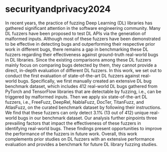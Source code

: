 # securityandprivacy2024

In recent years, the practice of fuzzing Deep Learning (DL) libraries has gathered significant attention in the software engineering community. 
Many DL fuzzers have been proposed to test DL APIs via the generation of malformed inputs. 
Although most of these fuzzers have been demonstrated to be effective in detecting bugs and outperforming their respective prior work in different bugs, there remains a gap in benchmarking these DL fuzzers regarding their effectiveness against ground-truth real-world bugs in DL libraries. Since the existing comparisons among these DL fuzzers mainly focus on comparing bugs detected by them, they cannot provide a direct, in-depth evaluation of different DL fuzzers.
In this work, we set out to conduct the first evaluation of state-of-the-art DL fuzzers against real-world bugs. 
Specifically, we first manually created an extensive DL bug benchmark dataset, which includes 412 real-world DL bugs gathered from PyTorch and TensorFlow libraries that are detectable by fuzzing, i.e., can be triggered by malformed inputs. 
Then we apply six state-of-the-art DL fuzzers, i.e., FreeFuzz, DeepRel, NablaFuzz, DocTer, TitanFuzz, and AtlasFuzz, on the curated benchmark dataset by following their instructions. 
We find that these fuzzers can only detect 3.1\% (13 out of 412) unique real-world bugs in our benchmark dataset. 
Our analysis further pinpoints three prevailing factors that impact the effectiveness of these fuzzers in identifying real-world bugs. These findings present opportunities to improve the performance of the fuzzers in future work. 
Overall, this work complements prior studies on DL fuzzers with an extensive performance evaluation and provides a benchmark for future DL library fuzzing studies. 
